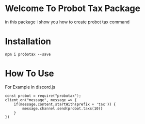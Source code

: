# Welcome To Probot Tax Package
in this package i show you how to create probot tax command

# Installation
`npm i probotax --save`

# How To Use

For Example in discord.js
```
const probot = require("probotax");
client.on("message", message => {
    if(message.content.startWith(prefix + 'tax')) {
        message.channel.send(probot.taxs(10))
    }
})
```

